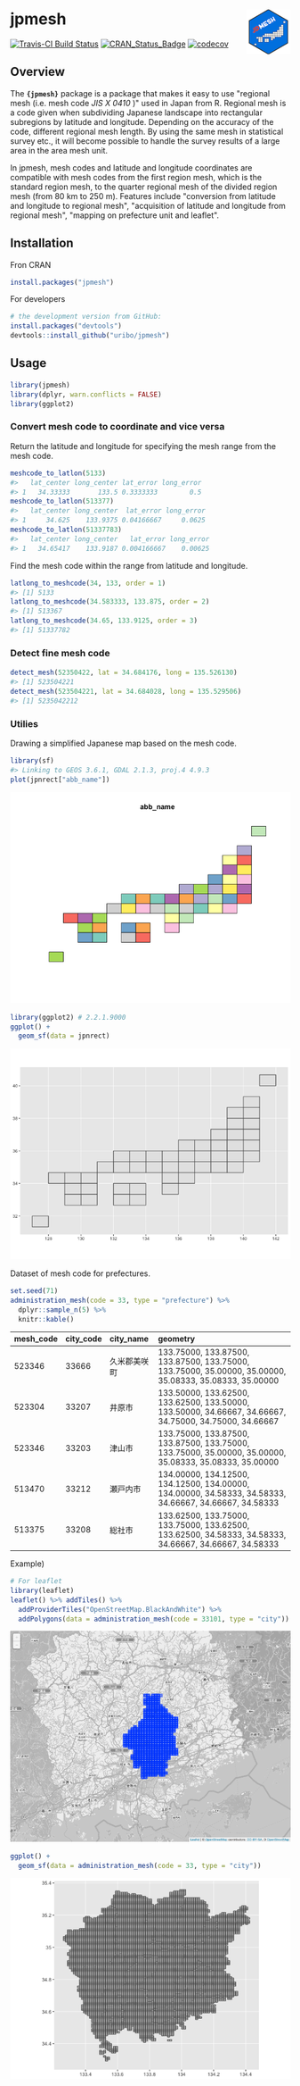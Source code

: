 
<!-- README.md is generated from README.Rmd. Please edit that file -->
jpmesh <img src="logo.png" align="right" width="80px" />
========================================================

[![Travis-CI Build Status](https://travis-ci.org/uribo/jpmesh.svg?branch=master)](https://travis-ci.org/uribo/jpmesh) [![CRAN\_Status\_Badge](http://www.r-pkg.org/badges/version/jpmesh)](https://cran.r-project.org/package=jpmesh) [![codecov](https://codecov.io/gh/uribo/jpmesh/branch/master/graph/badge.svg)](https://codecov.io/gh/uribo/jpmesh)

Overview
--------

The **`{jpmesh}`** package is a package that makes it easy to use "regional mesh (i.e. mesh code *JIS X 0410* )" used in Japan from R. Regional mesh is a code given when subdividing Japanese landscape into rectangular subregions by latitude and longitude. Depending on the accuracy of the code, different regional mesh length. By using the same mesh in statistical survey etc., it will become possible to handle the survey results of a large area in the area mesh unit.

In jpmesh, mesh codes and latitude and longitude coordinates are compatible with mesh codes from the first region mesh, which is the standard region mesh, to the quarter regional mesh of the divided region mesh (from 80 km to 250 m). Features include "conversion from latitude and longitude to regional mesh", "acquisition of latitude and longitude from regional mesh", "mapping on prefecture unit and leaflet".

Installation
------------

Fron CRAN

``` r
install.packages("jpmesh")
```

For developers

``` r
# the development version from GitHub:
install.packages("devtools")
devtools::install_github("uribo/jpmesh")
```

Usage
-----

``` r
library(jpmesh)
library(dplyr, warn.conflicts = FALSE)
library(ggplot2)
```

### Convert mesh code to coordinate and vice versa

Return the latitude and longitude for specifying the mesh range from the mesh code.

``` r
meshcode_to_latlon(5133)
#>   lat_center long_center lat_error long_error
#> 1   34.33333       133.5 0.3333333        0.5
meshcode_to_latlon(513377)
#>   lat_center long_center  lat_error long_error
#> 1     34.625    133.9375 0.04166667     0.0625
meshcode_to_latlon(51337783)
#>   lat_center long_center   lat_error long_error
#> 1   34.65417    133.9187 0.004166667    0.00625
```

Find the mesh code within the range from latitude and longitude.

``` r
latlong_to_meshcode(34, 133, order = 1)
#> [1] 5133
latlong_to_meshcode(34.583333, 133.875, order = 2)
#> [1] 513367
latlong_to_meshcode(34.65, 133.9125, order = 3)
#> [1] 51337782
```

### Detect fine mesh code

``` r
detect_mesh(52350422, lat = 34.684176, long = 135.526130)
#> [1] 523504221
detect_mesh(523504221, lat = 34.684028, long = 135.529506)
#> [1] 5235042212
```

### Utilies

Drawing a simplified Japanese map based on the mesh code.

``` r
library(sf)
#> Linking to GEOS 3.6.1, GDAL 2.1.3, proj.4 4.9.3
plot(jpnrect["abb_name"])
```

![](README-jpn_simple_map_sf-1.png)

``` r
library(ggplot2) # 2.2.1.9000
ggplot() +
  geom_sf(data = jpnrect)
```

![](README-jpn_simple_map-1.png)

Dataset of mesh code for prefectures.

``` r
set.seed(71)
administration_mesh(code = 33, type = "prefecture") %>% 
  dplyr::sample_n(5) %>% 
  knitr::kable()
```

| mesh\_code | city\_code | city\_name   | geometry                                                                                                |
|:-----------|:-----------|:-------------|:--------------------------------------------------------------------------------------------------------|
| 523346     | 33666      | 久米郡美咲町 | 133.75000, 133.87500, 133.87500, 133.75000, 133.75000, 35.00000, 35.00000, 35.08333, 35.08333, 35.00000 |
| 523304     | 33207      | 井原市       | 133.50000, 133.62500, 133.62500, 133.50000, 133.50000, 34.66667, 34.66667, 34.75000, 34.75000, 34.66667 |
| 523346     | 33203      | 津山市       | 133.75000, 133.87500, 133.87500, 133.75000, 133.75000, 35.00000, 35.00000, 35.08333, 35.08333, 35.00000 |
| 513470     | 33212      | 瀬戸内市     | 134.00000, 134.12500, 134.12500, 134.00000, 134.00000, 34.58333, 34.58333, 34.66667, 34.66667, 34.58333 |
| 513375     | 33208      | 総社市       | 133.62500, 133.75000, 133.75000, 133.62500, 133.62500, 34.58333, 34.58333, 34.66667, 34.66667, 34.58333 |

Example)

``` r
# For leaflet
library(leaflet)
leaflet() %>% addTiles() %>% 
  addProviderTiles("OpenStreetMap.BlackAndWhite") %>% 
  addPolygons(data = administration_mesh(code = 33101, type = "city"))
```

![](README-mesh_pref_33_leaflet-1.png)

``` r
ggplot() + 
  geom_sf(data = administration_mesh(code = 33, type = "city"))
```

![](README-mesh_pref33_map-1.png)
